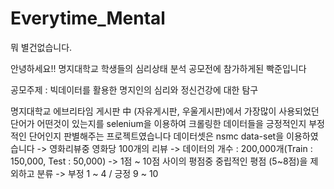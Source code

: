 # Everytime_Mental
뭐 별건없습니다.

안녕하세요!! 명지대학교 학생들의 심리상태 분석 공모전에 참가하게된 빡준입니다

공모주제 : 빅데이터를 활용한 명지인의 심리와 정신건강에 대한 탐구

명지대학교 에브리타임 게시판 中 (자유게시판, 우울게시판)에서 가장많이 사용되었던 단어가 어떤것이 있는지를 
selenium을 이용하여 크롤링한 데이터들을 긍정적인지 부정적인 단어인지 판별해주는 프로젝트였습니다 
데이터셋은 nsmc data-set을 이용하였습니다
-> 영화리뷰중 영화당 100개의 리뷰
-> 데이터의 개수 : 200,000개(Train : 150,000, Test : 50,000)
-> 1점 ~ 10점 사이의 평점중 중립적인 평점 (5~8점)을 제외하고 분류
-> 부정 1 ~ 4 / 긍정 9 ~ 10
